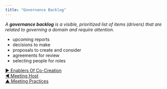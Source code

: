 ```yaml
---
title: "Governance Backlog"
---
```



_A **governance backlog** is a visible, prioritized list of items (drivers) that are related to governing a domain and require attention._

-   upcoming reports
-   decisions to make
-   proposals to create and consider
-   agreements for review
-   selecting people for roles



[&#9654; Enablers Of Co-Creation](enablers-of-co-creation.html)<br/>[&#9664; Meeting Host](meeting-host.html)<br/>[&#9650; Meeting Practices](meeting-practices.html)

